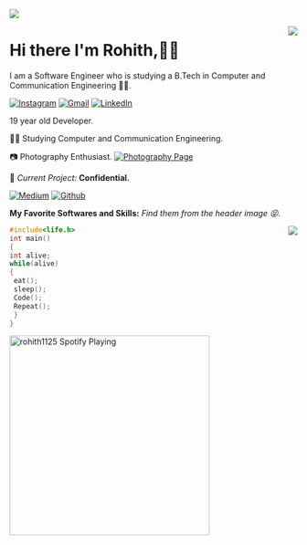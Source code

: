 
![](https://github.com/halfrost/halfrost/blob/master/icons/header_.png)

<img align='right' src="https://github-readme-stats.vercel.app/api?username=rohith1125&show_icons=true">

# Hi there I'm Rohith,👨‍💻



I am a Software Engineer who is studying a B.Tech in Computer and Communication Engineering
👨‍💻.

[![Instagram](https://img.shields.io/badge/-INSTAGRAM-2CA5E0?style=for-the-badge&logo=instagram&logoColor=white)](https://www.instagram.com/rohith.salvatore/)
[![Gmail](https://img.shields.io/badge/-GMAIL-D14836?style=for-the-badge&logo=gmail&logoColor=white)](mailto:tanukusai.sai52@gmail.com)
[![LinkedIn](https://img.shields.io/badge/-OUTLOOK-0077B5?style=for-the-badge&logo=microsoft&logoColor=white)](mailto:tanuku.sairohith@learner.manipal.edu)

   19 year old Developer.
 
👨‍🎓 Studying Computer and Communication Engineering.

📷    Photography Enthusiast. 
[![Photography Page](https://img.shields.io/badge/-PixelSquareStudios-2CA5E0?style=for-the-badge&logo=instagram&logoColor=white)](https://www.instagram.com/pixelsquare_studios/)

🚧 *Current Project:* **Confidential.**


   
   
<a href="https://medium.com/@tanukusai.sai52" target="_blank"><img alt="Medium" src="https://img.shields.io/badge/medium-%2312100E.svg?&style=for-the-badge&logo=medium&logoColor=white" /></a>
<a href="https://github.com/rohith1125" target="_blank"><img alt="Github" src="https://img.shields.io/badge/GitHub-%2312100E.svg?&style=for-the-badge&logo=Github&logoColor=white" /></a>


**My Favorite Softwares and Skills:**  *Find them from the header image 😝.*


<a href="https://github.com/rohith1125/github-readme-stats">
  <img align="right" src="https://github-readme-stats.vercel.app/api/top-langs/?username=rohith1125&layout=compact&theme=light" />
</a>


```C
#include<life.h>
int main()
{
int alive;
while(alive)
{
 eat();
 sleep();
 Code();
 Repeat();
 }
}
```


<img src="https://now-playing-codestackr.vercel.app/api/spotify-playing" alt="rohith1125 Spotify Playing" width="350" onclick="return false;"/>












